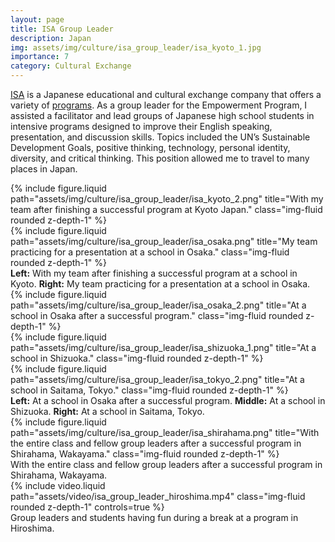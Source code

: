 ```yaml
---
layout: page
title: ISA Group Leader
description: Japan
img: assets/img/culture/isa_group_leader/isa_kyoto_1.jpg
importance: 7
category: Cultural Exchange
---
```


<a href="https://www.isa.co.jp/english/about/" target="_blank">ISA</a> is a Japanese educational and cultural exchange company that offers a variety of <a href="https://www.isa.co.jp/english/service/" target="_blank">programs</a>. As a group leader for the Empowerment Program, I assisted a facilitator and lead groups of Japanese high school students in intensive programs designed to improve their English speaking, presentation, and discussion skills. Topics included the UN’s Sustainable Development Goals, positive thinking, technology, personal identity, diversity, and critical thinking. This position allowed me to travel to many places in Japan.

<div class="row">
    <div class="col-sm mt-3 mt-md-0">
        {% include figure.liquid path="assets/img/culture/isa_group_leader/isa_kyoto_2.png" title="With my team after finishing a successful program at Kyoto Japan." class="img-fluid rounded z-depth-1" %}
    </div>
    <div class="col-sm mt-3 mt-md-0">
        {% include figure.liquid path="assets/img/culture/isa_group_leader/isa_osaka.png" title="My team practicing for a presentation at a school in Osaka." class="img-fluid rounded z-depth-1" %}
    </div>
</div>
<div class="caption">
    <b>Left:</b> With my team after finishing a successful program at a school in Kyoto. <b>Right:</b> My team practicing for a presentation at a school in Osaka.
</div>

<div class="row">
    <div class="col-sm mt-3 mt-md-0">
        {% include figure.liquid path="assets/img/culture/isa_group_leader/isa_osaka_2.png" title="At a school in Osaka after a successful program." class="img-fluid rounded z-depth-1" %}
    </div>
    <div class="col-sm mt-3 mt-md-0">
        {% include figure.liquid path="assets/img/culture/isa_group_leader/isa_shizuoka_1.png" title="At a school in Shizuoka." class="img-fluid rounded z-depth-1" %}
    </div>
    <div class="col-sm mt-3 mt-md-0">
        {% include figure.liquid path="assets/img/culture/isa_group_leader/isa_tokyo_2.png" title="At a school in Saitama, Tokyo." class="img-fluid rounded z-depth-1" %}
    </div>
</div>
<div class="caption">
    <b>Left:</b> At a school in Osaka after a successful program. <b>Middle:</b> At a school in Shizuoka. <b>Right:</b> At a school in Saitama, Tokyo.
</div>

<div class="row">
    <div class="col-sm mt-3 mt-md-0">
        {% include figure.liquid path="assets/img/culture/isa_group_leader/isa_shirahama.png" title="With the entire class and fellow group leaders after a successful program in Shirahama, Wakayama." class="img-fluid rounded z-depth-1" %}
    </div>
</div>
<div class="caption">
    With the entire class and fellow group leaders after a successful program in Shirahama, Wakayama.
</div>

<div class="row">
<div class="col-sm mt-3 mt-md-0">
        {% include video.liquid path="assets/video/isa_group_leader_hiroshima.mp4" class="img-fluid rounded z-depth-1" controls=true %}
    </div>
</div>
<div class="caption">
    Group leaders and students having fun during a break at a program in Hiroshima. 
</div>